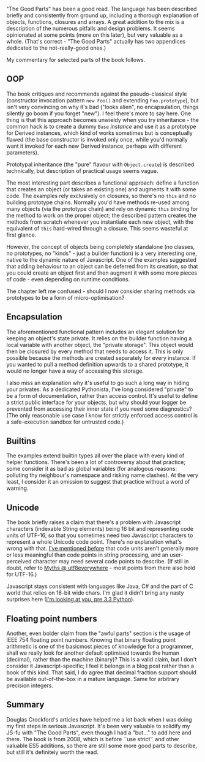 <!--
.. title: Commentary on Javascript: The Good Parts
.. slug: commentary-on-javascript-the-good-parts
.. date: 2013-12-22 18:18:12 UTC
.. tags:
.. category:
.. link:
.. description:
.. type: text
-->

"The Good Parts" has been a good read. The language has been described briefly and consistently from ground up, including a thorough explanation of objects, functions, closures and arrays. A great addition to the mix is a description of the numerous pitfalls and design problems. It seems opinionated at some points (more on this later), but very valuable as a whole. (That's correct - "The Good Parts" actually has two appendices dedicated to the not-really-good ones.)

My commentary for selected parts of the book follows.

<!--more-->

## OOP

The book critiques and recommends against the pseudo-classical style (constructor invocation pattern `new Foo()` and extending `Foo.prototype`), but isn't very convincing on why it's bad ("looks alien", no encapsulation, things silently go boom if you forget "new"). I feel there's more to say here. One thing is that this approach becomes unwieldy when you try inheritance - the common hack is to create a dummy `Base` *instance* and use it as a prototype for Derived instances, which kind of works sometimes but is conceptually flawed (the base constructor is invoked only once, while you'd normally want it invoked for each new Derived instance, perhaps with different parameters).

Prototypal inheritance (the "pure" flavour with `Object.create`) is described technically, but description of practical usage seems vague.

The most interesting part describes a functional approach: define a function that creates an object (or takes an existing one) and augments it with some code. The examples rely exclusively on closures, so there's no `this` and no building prototype chains. Normally you'd have methods re-used among many objects (via the prototype chain) and rely on dynamic `this` binding for the method to work on the proper object; the described pattern creates the methods from scratch whenever you instantiate each new object, with the equivalent of `this` hard-wired through a closure. This seems wasteful at first glance.

However, the concept of objects being completely standalone (no classes, no prototypes, no "kinds" - just a builder function) is a very interesting one, native to the dynamic nature of Javascript. One of the examples suggested that adding behaviour to an object can be deferred from its creation, so that you could create an object first and then augment it with some more pieces of code - even depending on runtime conditions.

The chapter left me confused - should I now consider sharing methods via prototypes to be a form of micro-optimisation?

## Encapsulation

The aforementioned functional pattern includes an elegant solution for keeping an object's state private. It relies on the builder function having a local variable with another object, the "private storage". This object would then be closured by every method that needs to access it. This is only possible because the methods are created separately for every instance. If you wanted to pull a method definition upwards to a shared prototype, it would no longer have a way of accessing this storage.

I also miss an explanation why it's useful to go such a long way in hiding your privates. As a dedicated Pythonista, I've long considered "private" to be a form of documentation, rather than access control. It's useful to define a strict public interface for your objects, but why should your logger be prevented from accessing their inner state if you need some diagnostics? (The only reasonable use case I know for strictly enforced access control is a safe-execution sandbox for untrusted code.)

## Builtins

The examples extend builtin types all over the place with every kind of helper functions. There's been a lot of controversy about that practice; some consider it as bad as global variables (for analogous reasons: polluting thy neighbour's namespace and risking name clashes). At the very least, I consider it an omission to suggest that practice without a word of warning.

## Unicode

The book briefly raises a claim that there's a problem with Javascript characters (indexable String elements) being 16 bit and representing code units of UTF-16, so that you sometimes need two Javascript characters to represent a whole Unicode code point. There's no explanation what's wrong with that. [I've mentioned before][hello] that code units aren't generally more or less meaningful than code points in string processing, and an user-perceived character may need several code points to describe. (If still in doubt, refer to [Myths @ utf8everywhere][myths] - most points from there also hold for UTF-16.)

Javascript stays consistent with languages like Java, C# and the part of C world that relies on 16-bit wide chars. I'm glad it didn't bring any nasty surprises here ([I'm looking at you, pre 3.3 Python][py2]).

[hello]: /2013/02/say-hello-to-unicode
[myths]: http://www.utf8everywhere.org/#myths
[py2]: /2013/02/say-hello-to-unicode#Python_2

## Floating point numbers

Another, even bolder claim from the "awful parts" section is the usage of IEEE 754 floating point numbers. Knowing that binary floating point arithmetic is one of the basicmost pieces of knowledge for a programmer, shall we really look for another default optimised towards the human (decimal), rather than the machine (binary)? This is a valid claim, but I don't consider it Javascript-specific; I feel it belongs in a blog post rather than a book of this kind. That said, I do agree that decimal fraction support should be available out-of-the-box in a mature language. Same for arbitrary precision integers.

## Summary

Douglas Crockford's articles have helped me a lot back when I was doing my first steps in serious Javascript. It's been very valuable to solidify my JS-fu with "The Good Parts", even though I had a "but..." to add here and there. The book is from 2008, which is before ``use strict'` and other valuable ES5 additions, so there are still some more good parts to describe, but still it's definitely worth the read.
